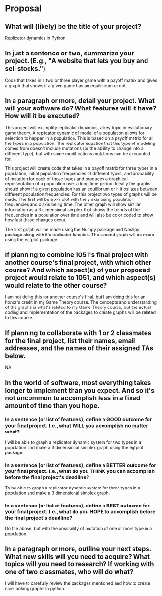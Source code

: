 # Proposal

## What will (likely) be the title of your project?

Replicator dynamics in Python

## In just a sentence or two, summarize your project. (E.g., "A website that lets you buy and sell stocks.")

Code that takes in a two or three player game with a payoff matrix and gives a graph that shows if a given game has an equilibrium or not. 

## In a paragraph or more, detail your project. What will your software do? What features will it have? How will it be executed?

This project will examplify replicator dynamics, a key topic in evolutionary game theory. A replicator dynamic of model of a population allows for selection to happen in a population. This is based on a payoff matrix for all the types in a population. The replicator equation that this type of modeling comes from doesn't include mutations (or the ablility to change into a different type), but with some modifications mutations can be accounted for. 

This project will create code that takes in a payoff matrix for three types in a population, initial population frequencies of different types, and probability of mutation for each of those types and produces a graphical representation of a population over a long time period. Ideally the graphs should show if a given population has an equilibrium or if it osilates between different population frequencies. For this project two types of graphs will be made. The first will be a x-y plot with the y axis being population frequencies and x axis being time. The other graph will show similar information as a 3 dimensional simplex that shows the trends of the frequencies in a population over time and will also be color coded to show how fast those changes occur. 

The first graph will be made using the Numpy package and Nashpy package along with it's replicator function. The second graph will be made using the egtplot package. 

## If planning to combine 1051's final project with another course's final project, with which other course? And which aspect(s) of your proposed project would relate to 1051, and which aspect(s) would relate to the other course?

I am not doing this for another course's final, but I am doing this for an honor's credit in my Game Theory course. The concepts and understanding of the graphs is what's related to my Game Theory course, but the actual coding and implementation of the packages to create graphs will be related to this course. 

## If planning to collaborate with 1 or 2 classmates for the final project, list their names, email addresses, and the names of their assigned TAs below.

NA

## In the world of software, most everything takes longer to implement than you expect. And so it's not uncommon to accomplish less in a fixed amount of time than you hope.

### In a sentence (or list of features), define a GOOD outcome for your final project. I.e., what WILL you accomplish no matter what?

I will be able to graph a replicator dynamic system for two types in a population and make a 3 dimensional simplex graph using the egtplot package. 

### In a sentence (or list of features), define a BETTER outcome for your final project. I.e., what do you THINK you can accomplish before the final project's deadline?

To be able to graph a replicator dynamic system for three types in a population and make a 3 dimensional simplex graph. 

### In a sentence (or list of features), define a BEST outcome for your final project. I.e., what do you HOPE to accomplish before the final project's deadline?

Do the above, but with the possibility of mutation of one or more type in a population. 

## In a paragraph or more, outline your next steps. What new skills will you need to acquire? What topics will you need to research? If working with one of two classmates, who will do what?

I will have to carefully review the packages mentioned and how to create nice looking graphs in python. 
